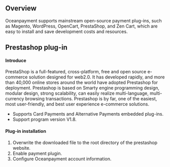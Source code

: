 <h2>Overview</h4>
Oceanpayment supports mainstream open-source payment plug-ins, such as Magento, WordPress, OpenCart, PrestaShop, and Zen Cart, which are easy to install and save development costs and resources. 
<h2>Prestashop plug-in</h2>
<h4>Introduce</h4>
PrestaShop is a full-featured, cross-platform, free and open source e-commerce solution designed for web2.0. It has developed rapidly, and more than 40,000 online stores around the world have adopted Prestashop for deployment. Prestashop is based on Smarty engine programming design, modular design, strong scalability, can easily realize multi-language, multi-currency browsing transactions. Prestashop is by far, one of the easiest, most user-friendly, and best user experience e-commerce solutions.
<ul>
  <li>Supports Card Payments and Alternative Payments embedded plug-ins.</li>
  <li>Support program version V1.8.</li>
</ul>
<h4>Plug-in installation</h4>
<ol>
    <li>Overwrite the downloaded file to the root directory of the prestashop website.</li>
    <li>Enable payment plugin.</li>
    <li>Configure Oceanpayment account information.</li>
</ol>
